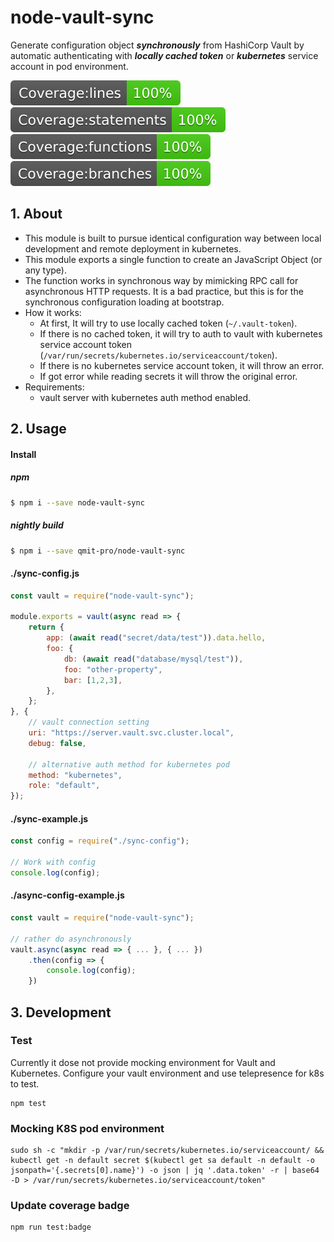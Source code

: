 # node-vault-sync

Generate configuration object ***synchronously*** from HashiCorp Vault by automatic authenticating with ***locally cached token*** or ***kubernetes*** service account in pod environment.

![coverage-lines](./coverage/badge-lines.svg)
![coverage-statements](./coverage/badge-statements.svg)
![coverage-functions](./coverage/badge-functions.svg)
![coverage-branches](./coverage/badge-branches.svg)

## 1. About
- This module is built to pursue identical configuration way between local development and remote deployment in kubernetes. 
- This module exports a single function to create an JavaScript Object (or any type).
- The function works in synchronous way by mimicking RPC call for asynchronous HTTP requests. It is a bad practice, but this is for the synchronous configuration loading at bootstrap.
- How it works:
    - At first, It will try to use locally cached token (`~/.vault-token`).
    - If there is no cached token, it will try to auth to vault with kubernetes service account token (`/var/run/secrets/kubernetes.io/serviceaccount/token`).
    - If there is no kubernetes service account token, it will throw an error.
    - If got error while reading secrets it will throw the original error.
- Requirements:
    - vault server with kubernetes auth method enabled.

## 2. Usage
#### Install

##### npm
```bash
$ npm i --save node-vault-sync
```

##### nightly build
```bash
$ npm i --save qmit-pro/node-vault-sync
```


#### ./sync-config.js
```js
const vault = require("node-vault-sync");

module.exports = vault(async read => {
    return {
        app: (await read("secret/data/test")).data.hello,
        foo: {
            db: (await read("database/mysql/test")),
            foo: "other-property",
            bar: [1,2,3],
        },
    };
}, {
    // vault connection setting
    uri: "https://server.vault.svc.cluster.local",
    debug: false,
    
    // alternative auth method for kubernetes pod
    method: "kubernetes",
    role: "default",
});
```

#### ./sync-example.js
```js
const config = require("./sync-config");

// Work with config
console.log(config);
```

#### ./async-config-example.js
```js
const vault = require("node-vault-sync");

// rather do asynchronously
vault.async(async read => { ... }, { ... })
    .then(config => {
        console.log(config);
    })
```


## 3. Development
### Test
Currently it dose not provide mocking environment for Vault and Kubernetes.
Configure your vault environment and use telepresence for k8s to test.
```
npm test
```

### Mocking K8S pod environment
```
sudo sh -c "mkdir -p /var/run/secrets/kubernetes.io/serviceaccount/ && kubectl get -n default secret $(kubectl get sa default -n default -o jsonpath='{.secrets[0].name}') -o json | jq '.data.token' -r | base64 -D > /var/run/secrets/kubernetes.io/serviceaccount/token"
```

### Update coverage badge
```
npm run test:badge
```
